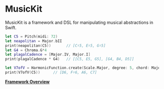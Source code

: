 # MusicKit

MusicKit is a framework and DSL for manipulating musical abstractions in Swift.

```swift
let C5 = Pitch(midi: 72)
let neapolitan = Major.bII
print(neapolitan(C5))       // [C♯5, E♯5, G♯5]
let G4 = Chroma.G*4
let plagalCadence = [Major.IV, Major.I]
print(plagalCadence * G4)   // [[C5, E5, G5], [G4, B4, D5]]
```

```swift
let V7ofV = HarmonicFunction.create(Scale.Major, degree: 5, chord: Major.V7)
print(V7ofV(C5))      // [D6, F♯6, A6, C7]
```

**[Framework Overview](/Documentation/FrameworkOverview.md)**



